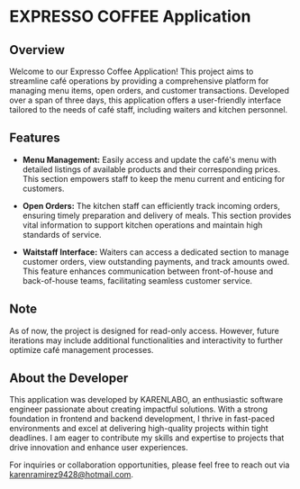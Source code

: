 # EXPRESSO COFFEE Application

## Overview
Welcome to our Expresso Coffee Application! This project aims to streamline café operations by providing a comprehensive platform for managing menu items, open orders, and customer transactions. Developed over a span of three days, this application offers a user-friendly interface tailored to the needs of café staff, including waiters and kitchen personnel.

## Features
- **Menu Management:** Easily access and update the café's menu with detailed listings of available products and their corresponding prices. This section empowers staff to keep the menu current and enticing for customers.
  
- **Open Orders:** The kitchen staff can efficiently track incoming orders, ensuring timely preparation and delivery of meals. This section provides vital information to support kitchen operations and maintain high standards of service.
  
- **Waitstaff Interface:** Waiters can access a dedicated section to manage customer orders, view outstanding payments, and track amounts owed. This feature enhances communication between front-of-house and back-of-house teams, facilitating seamless customer service.

## Note
As of now, the project is designed for read-only access. However, future iterations may include additional functionalities and interactivity to further optimize café management processes.

## About the Developer
This application was developed by KARENLABO, an enthusiastic software engineer passionate about creating impactful solutions. With a strong foundation in frontend and backend development, I thrive in fast-paced environments and excel at delivering high-quality projects within tight deadlines. I am eager to contribute my skills and expertise to projects that drive innovation and enhance user experiences.

For inquiries or collaboration opportunities, please feel free to reach out via karenramirez9428@hotmail.com.
